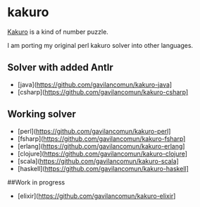 # kakuro

[Kakuro](https://en.wikipedia.org/wiki/Kakuro) is a kind of number puzzle.

I am porting my original perl kakuro solver into other languages.

## Solver with added Antlr
* [java](https://github.com/gavilancomun/kakuro-java]
* [csharp](https://github.com/gavilancomun/kakuro-csharp]

## Working solver
* [perl](https://github.com/gavilancomun/kakuro-perl]
* [fsharp](https://github.com/gavilancomun/kakuro-fsharp]
* [erlang](https://github.com/gavilancomun/kakuro-erlang]
* [clojure](https://github.com/gavilancomun/kakuro-clojure]
* [scala](https://github.com/gavilancomun/kakuro-scala]
* [haskell](https://github.com/gavilancomun/kakuro-haskell]

##Work in progress
* [elixir](https://github.com/gavilancomun/kakuro-elixir]

